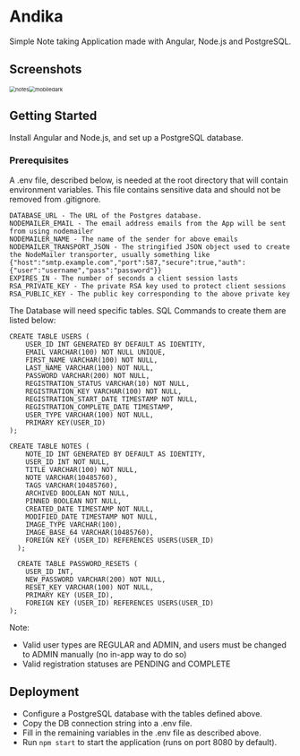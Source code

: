 # Andika

Simple Note taking Application made with Angular, Node.js and PostgreSQL.

## Screenshots

<img src="/home/imranr/Main/Code/Archive/Andika/Screenshots/notes.png" alt="notes" style="zoom: 67%;" /><img src="/home/imranr/Main/Code/Archive/Andika/Screenshots/mobiledark.png" alt="mobiledark" style="zoom: 67%;" />

## Getting Started

Install Angular and Node.js, and set up a PostgreSQL database.

### Prerequisites

A .env file, described below, is needed at the root directory that will contain environment variables. This file contains sensitive data and should not be removed from .gitignore.

```
DATABASE_URL - The URL of the Postgres database.
NODEMAILER_EMAIL - The email address emails from the App will be sent from using nodemailer
NODEMAILER_NAME - The name of the sender for above emails
NODEMAILER_TRANSPORT_JSON - The stringified JSON object used to create the NodeMailer transporter, usually something like {"host":"smtp.example.com","port":587,"secure":true,"auth":{"user":"username","pass":"password"}}
EXPIRES_IN - The number of seconds a client session lasts
RSA_PRIVATE_KEY - The private RSA key used to protect client sessions
RSA_PUBLIC_KEY - The public key corresponding to the above private key
```

The Database will need specific tables. SQL Commands to create them are listed below:
```
CREATE TABLE USERS (
    USER_ID INT GENERATED BY DEFAULT AS IDENTITY,
    EMAIL VARCHAR(100) NOT NULL UNIQUE,
    FIRST_NAME VARCHAR(100) NOT NULL,
    LAST_NAME VARCHAR(100) NOT NULL,
    PASSWORD VARCHAR(200) NOT NULL,
    REGISTRATION_STATUS VARCHAR(10) NOT NULL,
    REGISTRATION_KEY VARCHAR(100) NOT NULL,
    REGISTRATION_START_DATE TIMESTAMP NOT NULL,
    REGISTRATION_COMPLETE_DATE TIMESTAMP,
    USER_TYPE VARCHAR(100) NOT NULL,
    PRIMARY KEY(USER_ID)
);

CREATE TABLE NOTES (
    NOTE_ID INT GENERATED BY DEFAULT AS IDENTITY,
    USER_ID INT NOT NULL,
    TITLE VARCHAR(100) NOT NULL,
    NOTE VARCHAR(10485760),
    TAGS VARCHAR(10485760),
    ARCHIVED BOOLEAN NOT NULL,
    PINNED BOOLEAN NOT NULL,
    CREATED_DATE TIMESTAMP NOT NULL,
    MODIFIED_DATE TIMESTAMP NOT NULL,
    IMAGE_TYPE VARCHAR(100),
    IMAGE_BASE_64 VARCHAR(10485760),
    FOREIGN KEY (USER_ID) REFERENCES USERS(USER_ID)
  );

  CREATE TABLE PASSWORD_RESETS (
    USER_ID INT,
    NEW_PASSWORD VARCHAR(200) NOT NULL,
    RESET_KEY VARCHAR(100) NOT NULL,
    PRIMARY KEY (USER_ID),
    FOREIGN KEY (USER_ID) REFERENCES USERS(USER_ID)
);
```

Note:
 - Valid user types are REGULAR and ADMIN, and users must be changed to ADMIN manually (no in-app way to do so)
 - Valid registration statuses are PENDING and COMPLETE

## Deployment
- Configure a PostgreSQL database with the tables defined above.
- Copy the DB connection string into a .env file.
- Fill in the remaining variables in the .env file as described above.
- Run `npm start` to start the application (runs on port 8080 by default).